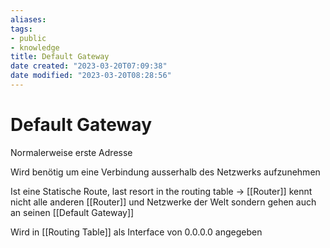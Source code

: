 ```yaml
---
aliases: 
tags:  
- public
- knowledge
title: Default Gateway
date created: "2023-03-20T07:09:38"
date modified: "2023-03-20T08:28:56"
---
```


# Default Gateway

Normalerweise erste Adresse

Wird benötig um eine Verbindung ausserhalb des Netzwerks aufzunehmen

Ist eine Statische Route, last resort in the routing table
-> [[Router]] kennt nicht alle anderen [[Router]] und Netzwerke der Welt sondern gehen auch an seinen [[Default Gateway]]

Wird in [[Routing Table]] als Interface von 0.0.0.0 angegeben

